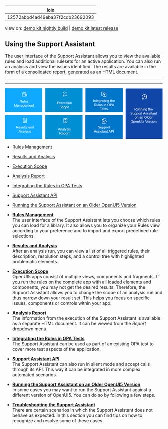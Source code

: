 <!-- loio12572abbd4ad49eba37f2cdb23692093 -->

| loio |
| -----|
| 12572abbd4ad49eba37f2cdb23692093 |

<div id="loio">

view on: [demo kit nightly build](https://openui5nightly.hana.ondemand.com/topic/12572abbd4ad49eba37f2cdb23692093) | [demo kit latest release](https://sdk.openui5.org/topic/12572abbd4ad49eba37f2cdb23692093)</div>

## Using the Support Assistant

The user interface of the Support Assistant allows you to view the available rules and load additional rulesets for an active application. You can also run an analysis and view the issues identified. The results are available in the form of a consolidated report, generated as an HTML document.

***

***

![](images/loio454e3fe5e64b4f2395850c2877717d40_LowRes.png)

-   [Rules Management](Rules_Management_3fc864a.md)
-   [Results and Analysis](Results_and_Analysis_f09fab1.md)
-   [Execution Scope](Execution_Scope_e15067d.md)
-   [Analysis Report](Analysis_Report_29bcdec.md)
-   [Integrating the Rules in OPA Tests](Integrating_the_Rules_in_OPA_Tests_cfabbd4.md)
-   [Support Assistant API](Support_Assistant_API_a34eb58.md)
-   [Running the Support Assistant on an Older OpenUI5 Version](Running_the_Support_Assistant_on_an_Older_OpenUI5_Version_473201b.md)

-   **[Rules Management](Rules_Management_3fc864a.md "The user interface of the Support Assistant lets you choose which rules you can load for
		a library. It also allows you to organize your Rules view according to your preference and
		to import and export predefined rule selections.")**  
The user interface of the Support Assistant lets you choose which rules you can load for a library. It also allows you to organize your Rules view according to your preference and to import and export predefined rule selections.
-   **[Results and Analysis](Results_and_Analysis_f09fab1.md "After an analysis run, you can view a list of all triggered rules, their description,
		resolution steps, and a control tree with highlighted problematic elements.")**  
After an analysis run, you can view a list of all triggered rules, their description, resolution steps, and a control tree with highlighted problematic elements.
-   **[Execution Scope](Execution_Scope_e15067d.md "OpenUI5 apps consist of
		multiple views, components and fragments. If you run the rules on the complete app with all
		loaded elements and components, you may not get the desired results. Therefore, the Support
		Assistant allows you to change the scope of an analysis run and thus narrow down your result
		set. This helps you focus on specific issues, components or controls within your
		app.")**  
OpenUI5 apps consist of multiple views, components and fragments. If you run the rules on the complete app with all loaded elements and components, you may not get the desired results. Therefore, the Support Assistant allows you to change the scope of an analysis run and thus narrow down your result set. This helps you focus on specific issues, components or controls within your app.
-   **[Analysis Report](Analysis_Report_29bcdec.md "The information from the execution of the Support Assistant is available as a separate
		HTML document. It can be viewed from the Report dropdown
		menu.")**  
The information from the execution of the Support Assistant is available as a separate HTML document. It can be viewed from the *Report* dropdown menu.
-   **[Integrating the Rules in OPA Tests](Integrating_the_Rules_in_OPA_Tests_cfabbd4.md "The Support Assistant can be used as part of an existing OPA test to cover more test
		aspects of the application.")**  
The Support Assistant can be used as part of an existing OPA test to cover more test aspects of the application.
-   **[Support Assistant API](Support_Assistant_API_a34eb58.md "The Support Assistant can also run in silent mode and accept calls through its API. This
		way it can be integrated in more complex automated scenarios.")**  
The Support Assistant can also run in silent mode and accept calls through its API. This way it can be integrated in more complex automated scenarios.
-   **[Running the Support Assistant on an Older OpenUI5 Version](Running_the_Support_Assistant_on_an_Older_OpenUI5_Version_473201b.md "In some cases you may want to run the Support Assistant against a different version of
			OpenUI5. You can do so by
		following a few steps.")**  
In some cases you may want to run the Support Assistant against a different version of OpenUI5. You can do so by following a few steps.
-   **[Troubleshooting the Support Assistant](Troubleshooting_the_Support_Assistant_64bdd33.md "There are certain scenarios in which the Support Assistant does not behave as expected.
		In this section you can find tips on how to recognize and resolve some of these
		cases.")**  
There are certain scenarios in which the Support Assistant does not behave as expected. In this section you can find tips on how to recognize and resolve some of these cases.

